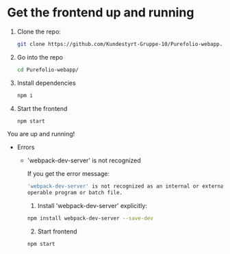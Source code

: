 # Get the frontend up and running

1. Clone the repo: 

    ```bash
    git clone https://github.com/Kundestyrt-Gruppe-10/Purefolio-webapp.git
    ```

2. Go into the repo

    ```bash
    cd Purefolio-webapp/
    ```

3. Install dependencies

    ```bash
    npm i
    ```

4. Start the frontend

    ```bash
    npm start
    ```

You are up and running!

- Errors
    - 'webpack-dev-server' is not recognized

        If you get the error message: 

        ```bash
        'webpack-dev-server' is not recognized as an internal or external command,
        operable program or batch file.
        ```

        1. Install 'webpack-dev-server' explicitly:

        ```bash
        npm install webpack-dev-server --save-dev
        ```

        2. Start frontend

        ```bash
        npm start
        ```